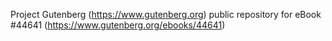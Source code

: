 Project Gutenberg (https://www.gutenberg.org) public repository for eBook #44641 (https://www.gutenberg.org/ebooks/44641)
